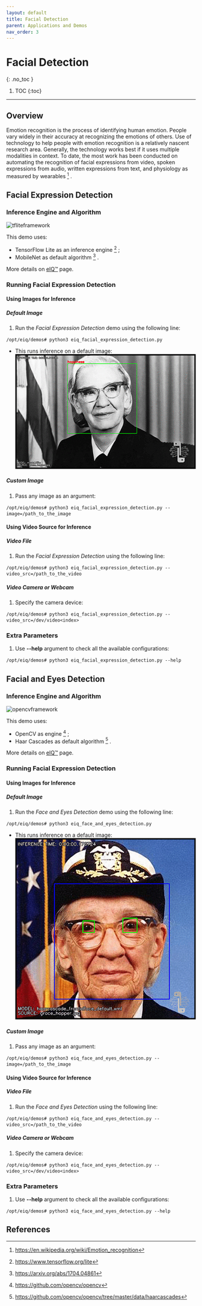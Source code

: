 ```yaml
---
layout: default
title: Facial Detection
parent: Applications and Demos
nav_order: 3
---
```


# **Facial Detection**
{: .no_toc }

1. TOC
{:toc}
---

## **Overview**

Emotion recognition is the process of identifying human emotion. People vary
widely in their accuracy at recognizing the emotions of others. Use of technology
to help people with emotion recognition is a relatively nascent research area.
Generally, the technology works best if it uses multiple modalities in context.
To date, the most work has been conducted on automating the recognition of facial
expressions from video, spoken expressions from audio, written expressions from
text, and physiology as measured by wearables [^1] .


## **Facial Expression Detection**

### **Inference Engine and Algorithm**

![tfliteframework][tflite]

This demo uses:

 * TensorFlow Lite as an inference engine [^2] ;
 * MobileNet as default algorithm [^3] .

More details on [eIQ™][eiq] page.

### **Running Facial Expression Detection**

#### **Using Images for Inference**

##### **Default Image**

1. Run the _Facial Expression Detection_ demo using the following line:
```console
/opt/eiq/demos# python3 eiq_facial_expression_detection.py
```
  * This runs inference on a default image:
  ![facial_detection][image_eiqfacialexpressiondetection]

##### **Custom Image**

1. Pass any image as an argument:
```console
/opt/eiq/demos# python3 eiq_facial_expression_detection.py --image=/path_to_the_image
```

#### **Using Video Source for Inference**

##### **Video File**

1. Run the _Facial Expression Detection_ using the following line:
```console
/opt/eiq/demos# python3 eiq_facial_expression_detection.py --video_src=/path_to_the_video
```

##### **Video Camera or Webcam**

1. Specify the camera device:
```console
/opt/eiq/demos# python3 eiq_facial_expression_detection.py --video_src=/dev/video<index>
```

### **Extra Parameters**

1. Use **--help** argument to check all the available configurations:
```console
/opt/eiq/demos# python3 eiq_facial_expression_detection.py --help
```

## **Facial and Eyes Detection**

### **Inference Engine and Algorithm**

![opencvframework][opencv]

This demo uses:

 * OpenCV as engine [^4] ;
 * Haar Cascades as default algorithm [^5] .

More details on [eIQ™][eiq] page.

### **Running Facial Expression Detection**

#### **Using Images for Inference**

##### **Default Image**

1. Run the _Face and Eyes Detection_ demo using the following line:
```console
/opt/eiq/demos# python3 eiq_face_and_eyes_detection.py
```
  * This runs inference on a default image:
  ![face_detection][image_eiqfaceandeyesdetection]

##### **Custom Image**

1. Pass any image as an argument:
```console
/opt/eiq/demos# python3 eiq_face_and_eyes_detection.py --image=/path_to_the_image
```

#### **Using Video Source for Inference**

##### **Video File**

1. Run the _Face and Eyes Detection_ using the following line:
```console
/opt/eiq/demos# python3 eiq_face_and_eyes_detection.py --video_src=/path_to_the_video
```

##### **Video Camera or Webcam**

1. Specify the camera device:
```console
/opt/eiq/demos# python3 eiq_face_and_eyes_detection.py --video_src=/dev/video<index>
```

### **Extra Parameters**

1. Use **--help** argument to check all the available configurations:
```console
/opt/eiq/demos# python3 eiq_face_and_eyes_detection.py --help
```

## **References**

[^1]: https://en.wikipedia.org/wiki/Emotion_recognition
[^2]: https://www.tensorflow.org/lite
[^3]: https://arxiv.org/abs/1704.04861
[^4]: https://github.com/opencv/opencv
[^5]: https://github.com/opencv/opencv/tree/master/data/haarcascades

[image_eiqfacialexpressiondetection]: ../media/demos/eIQFacialExpressionDetection/image_eiqfacialexpressiondetection_resized_logo.gif

[image_eiqfaceandeyesdetection]: ../media/demos/eIQFaceAndEyesDetection/image_eiqfaceandeyesdetection_resized_logo.gif

[tflite]: https://img.shields.io/badge/TFLite-2.1.0-orange
[opencv]: https://img.shields.io/badge/OpenCV-4.2.0-yellow
[eiq]: https://www.nxp.com/design/software/development-software/eiq-ml-development-environment:EIQ

